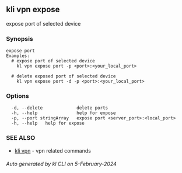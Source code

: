 ## kli vpn expose

expose port of selected device

### Synopsis

```
expose port
Examples:
  # expose port of selected device
	kl vpn expose port -p <port>:<your_local_port>

  # delete exposed port of selected device
	kl vpn expose port -d -p <port>:<your_local_port> 

```

### Options

```
  -d, --delete             delete ports
  -h, --help               help for expose
  -p, --port stringArray   expose port <server_port>:<local_port>
  -h, --help   help for expose
```

### SEE ALSO

* [kli vpn](kli_vpn.md)  - vpn related commands

###### Auto generated by kl CLI on 5-February-2024
